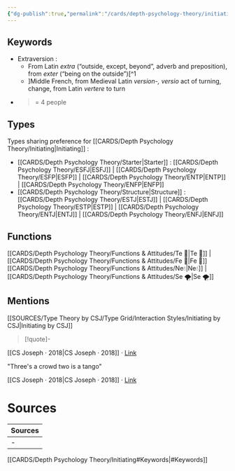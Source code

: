 ```yaml
---
{"dg-publish":true,"permalink":"/cards/depth-psychology-theory/initiating/","noteIcon":"","created":"2023-01-01T13:14:12.804+01:00","updated":"2023-04-16T08:52:28.721+02:00"}
---
```



## Keywords
- Extraversion : 
	- From Latin _extra_ (“outside, except, beyond”, adverb and preposition), from _exter_ (“being on the outside”)[^1
	- ]Middle French, from Medieval Latin _version-, versio_ act of turning, change, from Latin _vertere_ to turn
- >= 4 people 

## Types 
Types sharing preference for [[CARDS/Depth Psychology Theory/Initiating\|Initiating]] :
- [[CARDS/Depth Psychology Theory/Starter\|Starter]] : [[CARDS/Depth Psychology Theory/ESFJ\|ESFJ]] | [[CARDS/Depth Psychology Theory/ESFP\|ESFP]] | [[CARDS/Depth Psychology Theory/ENTP\|ENTP]] | [[CARDS/Depth Psychology Theory/ENFP\|ENFP]] 
- [[CARDS/Depth Psychology Theory/Structure\|Structure]] : [[CARDS/Depth Psychology Theory/ESTJ\|ESTJ]] | [[CARDS/Depth Psychology Theory/ESTP\|ESTP]] | [[CARDS/Depth Psychology Theory/ENTJ\|ENTJ]] | [[CARDS/Depth Psychology Theory/ENFJ\|ENFJ]]

## Functions 
[[CARDS/Depth Psychology Theory/Functions & Attitudes/Te 🏹\|Te 🏹]] | [[CARDS/Depth Psychology Theory/Functions & Attitudes/Fe 💉\|Fe 💉]] 
[[CARDS/Depth Psychology Theory/Functions & Attitudes/Ne💧\|Ne💧]] | [[CARDS/Depth Psychology Theory/Functions & Attitudes/Se 🌪️\|Se 🌪️]] 

## Mentions
[[SOURCES/Type Theory by CSJ/Type Grid/Interaction Styles/Initiating by CSJ\|Initiating by CSJ]]

> [!quote]- 
<div class="transclusion internal-embed is-loaded"><div class="markdown-embed">



[[CS Joseph · 2018\|CS Joseph · 2018]] · [Link](https://www.youtube.com/watch?v=4mOpzAXFrK8) 

</div></div>

> 
> 
<div class="transclusion internal-embed is-loaded"><div class="markdown-embed">



"Three's a crowd two is a tango" 

</div></div>

> 
<div class="transclusion internal-embed is-loaded"><div class="markdown-embed">



[[CS Joseph · 2018\|CS Joseph · 2018]] · [Link](https://www.youtube.com/watch?v=4mOpzAXFrK8) 

</div></div>




# Sources 
| Sources |
| ------- |
| \-      |


[[CARDS/Depth Psychology Theory/Initiating#Keywords\|#Keywords]]

[^1]: [Sources](#Sources)
